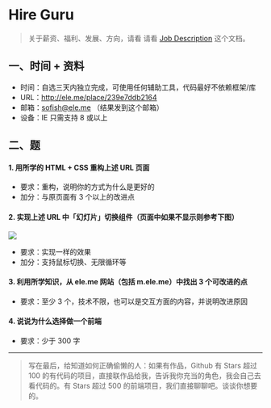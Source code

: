 # Hire Guru

> 关于薪资、福利、发展、方向，请看 请看 [Job Description](job-description.md) 这个文档。

## 一、时间 + 资料

- 时间：自选三天内独立完成，可使用任何辅助工具，代码最好不依赖框架/库
- URL：http://ele.me/place/239e7ddb2164
- 邮箱：sofish@ele.me （结果发到这个邮箱）
- 设备：IE 只需支持 8 或以上

## 二、题

#### 1. 用所学的 HTML + CSS 重构上述 URL 页面

- 要求：重构，说明你的方式为什么是更好的
- 加分：与原页面有 3 个以上的改进点


#### 2. 实现上述 URL 中「幻灯片」切换组件（页面中如果不显示则参考下图）

![](http://ww3.sinaimg.cn/large/61b90cbegw1ei0myxvsv0j21j205egof.jpg)
- 要求：实现一样的效果
- 加分：支持鼠标切换、无限循环等


#### 3. 利用所学知识，从 ele.me 网站（包括 m.ele.me）中找出 3 个可改进的点
- 要求：至少 3 个，技术不限，也可以是交互方面的内容，并说明改进原因


#### 4. 说说为什么选择做一个前端
- 要求：少于 300 字




----------------


> 写在最后，给知道如何正确偷懒的人：如果有作品，Github 有 Stars 超过 100 的有代码的项目，直接联作品给我，告诉我你充当的角色，我会自己去看代码的。有 Stars 超过 500 的前端项目，我们直接聊聊吧。谈谈你想要的。
